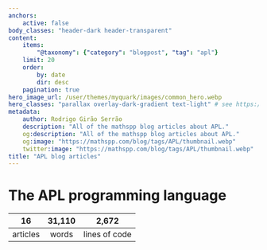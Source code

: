 ```yaml
---
anchors:
    active: false
body_classes: "header-dark header-transparent"
content:
    items:
        "@taxonomy": {"category": "blogpost", "tag": "apl"}
    limit: 20
    order:
        by: date
        dir: desc
    pagination: true
hero_image_url: /user/themes/myquark/images/common_hero.webp
hero_classes: "parallax overlay-dark-gradient text-light" # see https://demo.getgrav.org/blog-skeleton/blog/hero-classes
metadata:
    author: Rodrigo Girão Serrão
    description: "All of the mathspp blog articles about APL."
    og:description: "All of the mathspp blog articles about APL."
    og:image: "https://mathspp.com/blog/tags/APL/thumbnail.webp"
    twitter:image: "https://mathspp.com/blog/tags/APL/thumbnail.webp"
title: "APL blog articles"
---
```



# The APL programming language


<table class="stats-table">
    <thead>
        <tr>
            <th style="text-align: center;">16</th>
            <th style="text-align: center;">31,110</th>
            <th style="text-align: center;">2,672</th>
        </tr>
    </thead>
    <tbody>
        <tr>
            <td style="text-align: center;">articles</td>
            <td style="text-align: center;">words</td>
            <td style="text-align: center;">lines of code</td>
        </tr>
    </tbody>
</table>